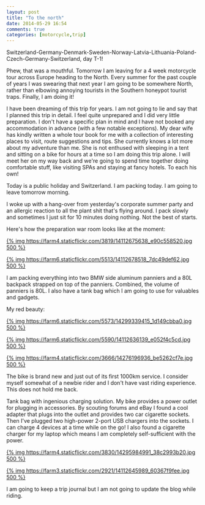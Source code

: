 ```yaml
---
layout: post
title: "To the north"
date: 2014-05-29 16:54
comments: true
categories: [motorcycle,trip]
---
```


Switzerland-Germany-Denmark-Sweden-Norway-Latvia-Lithuania-Poland-Czech-Germany-Switzerland, day T-1!

Phew, that was a mouthful. Tomorrow I am leaving for a 4 week motorcycle tour across Europe heading to the North. Every summer for the past couple of years I was swearing that next year I am going to be somewhere North, rather than elbowing annoying tourists in the Southern honeypot tourist traps. Finally, I am doing it!

I have been dreaming of this trip for years. I am not going to lie and say that I planned this trip in detail. I feel quite unprepared and I did very little preparation. I don't have a specific plan in mind and I have not booked any accommodation in advance (with a few notable exceptions). My dear wife has kindly written a whole tour book for me with a collection of interesting places to visit, route suggestions and tips. She currently knows a lot more about my adventure than me. She is not enthused with sleeping in a tent and sitting on a bike for hours at a time so I am doing this trip alone. I will meet her on my way back and we're going to spend time together doing comfortable stuff, like visiting SPAs and staying at fancy hotels. To each his own!

Today is a public holiday and Switzerland. I am packing today. I am going to leave tomorrow morning.

I woke up with a hang-over from yesterday's corporate summer party and an allergic reaction to all the plant shit that's flying around. I pack slowly and sometimes I just sit for 10 minutes doing nothing. Not the best of starts.

Here's how the preparation war room looks like at the moment:

[{% img https://farm4.staticflickr.com/3819/14112675638_e90c558520.jpg 500 %}](https://www.flickr.com/photos/tentaclephotos/14112675638/)

[{% img https://farm6.staticflickr.com/5513/14112678518_7dc49def62.jpg 500 %}](https://www.flickr.com/photos/tentaclephotos/14112678518/)

I am packing everything into two BMW side aluminum panniers and a 80L backpack strapped on top of the panniers. Combined, the volume of panniers is 80L. I also have a tank bag which I am going to use for valuables and gadgets.

My red beauty:

[{% img https://farm6.staticflickr.com/5573/14299339415_1d149cbba0.jpg 500 %}](https://www.flickr.com/photos/tentaclephotos/14299339415/)

[{% img https://farm6.staticflickr.com/5590/14112636139_e052f4c5cd.jpg 500 %}](https://www.flickr.com/photos/tentaclephotos/14112636139/)

[{% img https://farm4.staticflickr.com/3666/14276196936_be5262cf7e.jpg 500 %}](https://www.flickr.com/photos/tentaclephotos/14276196936/)

The bike is brand new and just out of its first 1000km service. I consider myself somewhat of a newbie rider and I don't have vast riding experience. This does not hold me back.

Tank bag with ingenious charging solution. My bike provides a power outlet for plugging in accessories. By scouting forums and eBay I found a cool adapter that plugs into the outlet and provides two car cigarette sockets. Then I've plugged two high-power 2-port USB chargers into the sockets. I can charge 4 devices at a time while on the go! I also found a cigarette charger for my laptop which means I am completely self-sufficient with the power.

[{% img https://farm4.staticflickr.com/3830/14295984991_38c2993b20.jpg 500 %}](https://www.flickr.com/photos/tentaclephotos/14295984991/)

[{% img https://farm3.staticflickr.com/2921/14112645989_60367f9fee.jpg 500 %}](https://www.flickr.com/photos/tentaclephotos/14112645989/)

I am going to keep a trip journal but I am not going to update the blog while riding.